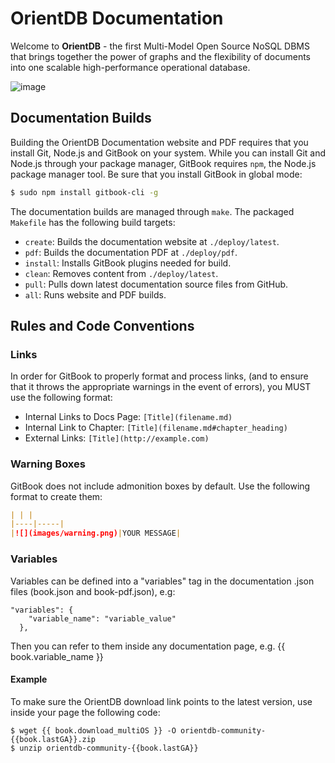 # OrientDB Documentation

Welcome to **OrientDB** - the first Multi-Model Open Source NoSQL DBMS that brings together the power of graphs and the flexibility of documents into one scalable high-performance operational database.

![image](http://www.orientdb.com/images/orientdb_logo_mid.png)

## Documentation Builds

Building the OrientDB Documentation website and PDF requires that you install Git, Node.js and GitBook on your system.  While you can install Git and Node.js through your package manager, GitBook requires `npm`, the Node.js package manager tool.  Be sure that you install GitBook in global mode:

```sh
$ sudo npm install gitbook-cli -g
```

The documentation builds are managed through `make`.  The packaged `Makefile` has the following build targets:

- `create`: Builds the documentation website at `./deploy/latest`.
- `pdf`: Builds the documentation PDF at `./deploy/pdf`.
- `install`: Installs GitBook plugins needed for build.
- `clean`: Removes content from `./deploy/latest`.
- `pull`: Pulls down latest documentation source files from GitHub.
- `all`: Runs website and PDF builds.


## Rules and Code Conventions

### Links

In order for GitBook to properly format and process links, (and to ensure that it throws the appropriate warnings in the event of errors), you MUST use the following format:

- Internal Links to Docs Page: `[Title](filename.md)`
- Internal Link to Chapter: `[Title](filename.md#chapter_heading)`
- External Links: `[Title](http://example.com)`

### Warning Boxes

GitBook does not include admonition boxes by default.  Use the following format to create them:

```markdown
| | |
|----|-----|
|![](images/warning.png)|YOUR MESSAGE|
```

### Variables

Variables can be defined into a "variables" tag in the documentation .json files (book.json and book-pdf.json), e.g:

```
"variables": {
    "variable_name": "variable_value"
  },
```

Then you can refer to them inside any documentation page, e.g. {{ book.variable_name }}


#### Example

To make sure the OrientDB download link points to the latest version, use inside your page the following code:

<pre><code class="lang-sh">$ wget {{ book.download_multiOS }} -O orientdb-community-{{book.lastGA}}.zip
$ unzip orientdb-community-{{book.lastGA}}</code></pre>



